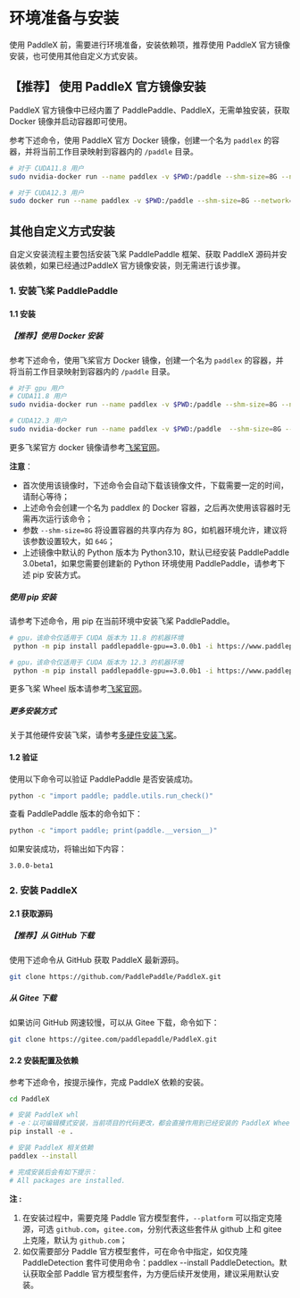 # 环境准备与安装

使用 PaddleX 前，需要进行环境准备，安装依赖项，推荐使用 PaddleX 官方镜像安装，也可使用其他自定义方式安装。

## 【推荐】 使用 PaddleX 官方镜像安装

PaddleX 官方镜像中已经内置了 PaddlePaddle、PaddleX，无需单独安装，获取 Docker 镜像并启动容器即可使用。

参考下述命令，使用 PaddleX 官方 Docker 镜像，创建一个名为 `paddlex` 的容器，并将当前工作目录映射到容器内的 `/paddle` 目录。

```bash
# 对于 CUDA11.8 用户
sudo nvidia-docker run --name paddlex -v $PWD:/paddle --shm-size=8G --network=host -it registry.baidubce.com/paddlex/paddlex:3.0.0b1-gpu-cuda11.8-cudnn8.9-trt8.5 /bin/bash

# 对于 CUDA12.3 用户
sudo docker run --name paddlex -v $PWD:/paddle --shm-size=8G --network=host -it registry.baidubce.com/paddlex/paddlex:3.0.0b1-gpu-cuda12.3-cudnn9.0-trt8.6 /bin/bash
```

## 其他自定义方式安装

自定义安装流程主要包括安装飞桨 PaddlePaddle 框架、获取 PaddleX 源码并安装依赖，如果已经通过PaddleX 官方镜像安装，则无需进行该步骤。

### 1. 安装飞桨 PaddlePaddle

#### 1.1 安装

##### 【推荐】使用 Docker 安装

参考下述命令，使用飞桨官方 Docker 镜像，创建一个名为 `paddlex` 的容器，并将当前工作目录映射到容器内的 `/paddle` 目录。

```bash
# 对于 gpu 用户
# CUDA11.8 用户
sudo nvidia-docker run --name paddlex -v $PWD:/paddle --shm-size=8G --network=host -it registry.baidubce.com/paddlepaddle/paddle:3.0.0b1-gpu-cuda11.8-cudnn8.6-trt8.5 /bin/bash

# CUDA12.3 用户
sudo nvidia-docker run --name paddlex -v $PWD:/paddle  --shm-size=8G --network=host -it registry.baidubce.com/paddlepaddle/paddle:3.0.0b1-gpu-cuda12.3-cudnn9.0-trt8.6 /bin/bash
```

更多飞桨官方 docker 镜像请参考[飞桨官网](https://www.paddlepaddle.org.cn/install/quick?docurl=/documentation/docs/zh/install/docker/linux-docker.html)。

**注意**：
* 首次使用该镜像时，下述命令会自动下载该镜像文件，下载需要一定的时间，请耐心等待；
* 上述命令会创建一个名为 paddlex 的 Docker 容器，之后再次使用该容器时无需再次运行该命令；
* 参数 `--shm-size=8G` 将设置容器的共享内存为 8G，如机器环境允许，建议将该参数设置较大，如 `64G`；
* 上述镜像中默认的 Python 版本为 Python3.10，默认已经安装 PaddlePaddle 3.0beta1，如果您需要创建新的 Python 环境使用 PaddlePaddle，请参考下述 pip 安装方式。

##### 使用 pip 安装

请参考下述命令，用 pip 在当前环境中安装飞桨 PaddlePaddle。

```bash
# gpu，该命令仅适用于 CUDA 版本为 11.8 的机器环境
 python -m pip install paddlepaddle-gpu==3.0.0b1 -i https://www.paddlepaddle.org.cn/packages/stable/cu118/

# gpu，该命令仅适用于 CUDA 版本为 12.3 的机器环境
 python -m pip install paddlepaddle-gpu==3.0.0b1 -i https://www.paddlepaddle.org.cn/packages/stable/cu123/

```
更多飞桨 Wheel 版本请参考[飞桨官网](https://www.paddlepaddle.org.cn/install/quick?docurl=/documentation/docs/zh/install/pip/linux-pip.html)。

##### 更多安装方式
关于其他硬件安装飞桨，请参考[多硬件安装飞桨](./INSTALL_OTHER_DEVICES.md)。

#### 1.2 验证

使用以下命令可以验证 PaddlePaddle 是否安装成功。

```bash
python -c "import paddle; paddle.utils.run_check()"
```

查看 PaddlePaddle 版本的命令如下：

```bash
python -c "import paddle; print(paddle.__version__)"
```

如果安装成功，将输出如下内容：
```bash
3.0.0-beta1
```

### 2. 安装 PaddleX

#### 2.1 获取源码

##### 【推荐】从 GitHub 下载

使用下述命令从 GitHub 获取 PaddleX 最新源码。

```bash
git clone https://github.com/PaddlePaddle/PaddleX.git
```

##### 从 Gitee 下载

如果访问 GitHub 网速较慢，可以从 Gitee 下载，命令如下：

```bash
git clone https://gitee.com/paddlepaddle/PaddleX.git
```

#### 2.2 安装配置及依赖

参考下述命令，按提示操作，完成 PaddleX 依赖的安装。

```bash
cd PaddleX

# 安装 PaddleX whl
# -e：以可编辑模式安装，当前项目的代码更改，都会直接作用到已经安装的 PaddleX Wheel
pip install -e .

# 安装 PaddleX 相关依赖
paddlex --install

# 完成安装后会有如下提示：
# All packages are installed.
```

**注 :**
1. 在安装过程中，需要克隆 Paddle 官方模型套件，`--platform` 可以指定克隆源，可选 `github.com`，`gitee.com`，分别代表这些套件从 github 上和 gitee 上克隆，默认为 `github.com`；
2. 如仅需要部分 Paddle 官方模型套件，可在命令中指定，如仅克隆 PaddleDetection 套件可使用命令：paddlex --install PaddleDetection。默认获取全部 Paddle 官方模型套件，为方便后续开发使用，建议采用默认安装。
